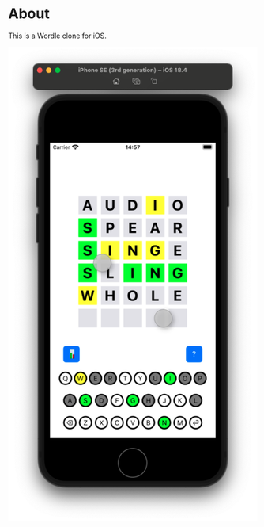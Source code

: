 #  About
This is a Wordle clone for iOS.

![Screenshot of app](https://github.com/rehanga937/Wordle-iOS/blob/main/Images/wordle-iOS.png)

